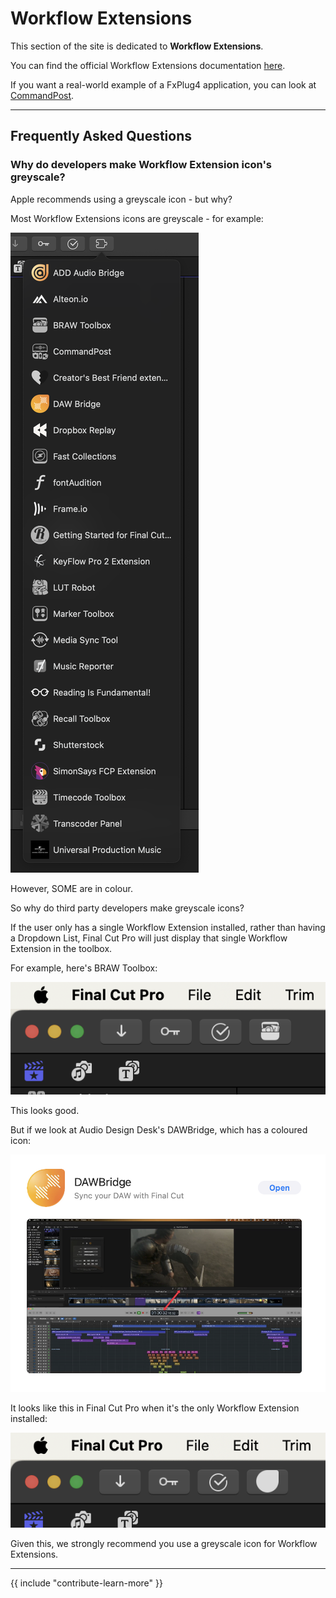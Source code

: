 # Workflow Extensions

This section of the site is dedicated to **Workflow Extensions**.

You can find the official Workflow Extensions documentation [here](https://developer.apple.com/documentation/professional_video_applications/workflow_extensions?language=objc).

If you want a real-world example of a FxPlug4 application, you can look at [CommandPost](https://github.com/CommandPost/CommandPost-App/tree/master/CommandPost%20Workflow%20Extension).

---

## Frequently Asked Questions

### Why do developers make Workflow Extension icon's greyscale?

Apple recommends using a greyscale icon - but why?

Most Workflow Extensions icons are greyscale - for example:

![](/static/workflow-extensions-list.png)

However, SOME are in colour.

So why do third party developers make greyscale icons?

If the user only has a single Workflow Extension installed, rather than having a Dropdown List, Final Cut Pro will just display that single Workflow Extension in the toolbox.

For example, here's BRAW Toolbox:

![](/static/braw-toolbox-workflow-extension-icon.png)

This looks good.

But if we look at Audio Design Desk's DAWBridge, which has a coloured icon:

![](/static/dawbridge-workflow-extension-icon.png)

It looks like this in Final Cut Pro when it's the only Workflow Extension installed:

![](/static/dawbridge-bad-workflow-extension-icon.png)

Given this, we strongly recommend you use a greyscale icon for Workflow Extensions.

---

{{ include "contribute-learn-more" }}
